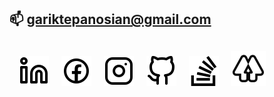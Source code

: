  📫 gariktepanosian@gmail.com
---
&nbsp;&nbsp;
[![website](./img/linkedin-light.svg)](https://linkedin.com/in/gariktepanosyan#gh-light-mode-only)
&nbsp;&nbsp;
[![website](./img/facebook-light.svg)](https://facebook.com/gariktepanosian#gh-light-mode-only)
&nbsp;&nbsp;
[![website](./img/instagram-light.svg)](https://instagram.com/gariktepanosian#gh-light-mode-only)
&nbsp;&nbsp;
[![website](./img/github-light.svg)](https://github.com/gariktepanosyan#gh-light-mode-only)
&nbsp;&nbsp;
[![Website](./img/stackoverflow-svgrepo-com.svg)](https://stackoverflow.com/users/17463348/garik-tepanosyan)
&nbsp;&nbsp;
[![Website](./img/icons8-linktree-28.svg)](https://linktr.ee/gariktepanosian)
---

<br />
<br />
